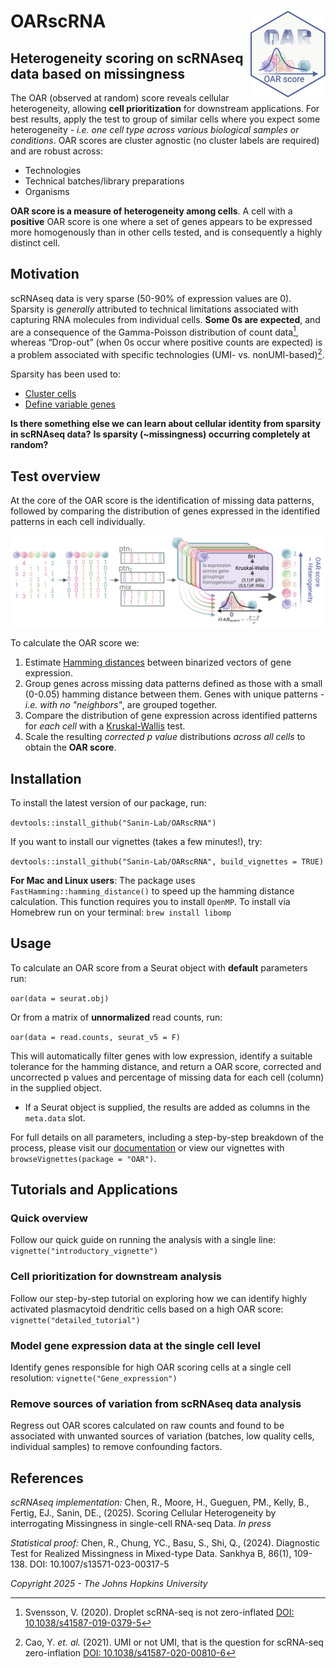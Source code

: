 # OARscRNA <img src="man/figures/logo.png" align="right" height="139"/>

## Heterogeneity scoring on scRNAseq data based on missingness

The OAR (observed at random) score reveals cellular heterogeneity, allowing **cell prioritization** for downstream applications. For best results, apply the test to group of similar cells where you expect some heterogeneity - *i.e. one cell type across various biological samples or conditions*. OAR scores are cluster agnostic (no cluster labels are required) and are robust across:

-   Technologies
-   Technical batches/library preparations
-   Organisms

**OAR score is a measure of heterogeneity among cells**. A cell with a **positive** OAR score is one where a set of genes appears to be expressed more homogenously than in other cells tested, and is consequently a highly distinct cell.

## Motivation

scRNAseq data is very sparse (50-90% of expression values are 0). Sparsity is *generally* attributed to technical limitations associated with capturing RNA molecules from individual cells. **Some 0s are expected**, and are a consequence of the Gamma-Poisson distribution of count data[^index-1], whereas “Drop-out” (when 0s occur where positive counts are expected) is a problem associated with specific technologies (UMI- vs. nonUMI-based)[^index-2].

[^index-1]: Svensson, V. (2020). Droplet scRNA-seq is not zero-inflated [DOI: 10.1038/s41587-019-0379-5](https://www.nature.com/articles/s41587-019-0379-5)

[^index-2]: Cao, Y. *et. al.* (2021). UMI or not UMI, that is the question for scRNA-seq zero-inflation [DOI: 10.1038/s41587-020-00810-6](https://www.nature.com/articles/s41587-020-00810-6)

Sparsity has been used to:

-   [Cluster cells](https://doi.org/10.1038/s41467-020-14976-9)
-   [Define variable genes](https://academic.oup.com/bioinformatics/article/35/16/2865/5258099)

**Is there something else we can learn about cellular identity from sparsity in scRNAseq data?** **Is sparsity (\~missingness) occurring completely at random?**

## Test overview

At the core of the OAR score is the identification of missing data patterns, followed by comparing the distribution of genes expressed in the identified patterns in each cell individually.

![Base Test](man/figures/Test_OV.png)

To calculate the OAR score we:

1.  Estimate [Hamming distances](https://en.wikipedia.org/wiki/Hamming_distance) between binarized vectors of gene expression.
2.  Group genes across missing data patterns defined as those with a small (0-0.05) hamming distance between them. Genes with unique patterns *- i.e. with no "neighbors"*, are grouped together.
3.  Compare the distribution of gene expression across identified patterns for *each cell* with a [Kruskal-Wallis](https://en.wikipedia.org/wiki/Kruskal%E2%80%93Wallis_test) test.
4.  Scale the resulting *corrected p value* distributions *across all cells* to obtain the **OAR score**.

## Installation

To install the latest version of our package, run:

`devtools::install_github("Sanin-Lab/OARscRNA")`

If you want to install our vignettes (takes a few minutes!), try:

`devtools::install_github("Sanin-Lab/OARscRNA", build_vignettes = TRUE)`

**For Mac and Linux users**: The package uses `FastHamming::hamming_distance()` to speed up the hamming distance calculation. This function requires you to install `OpenMP`. To install via Homebrew run on your terminal: `brew install libomp`

## Usage

To calculate an OAR score from a Seurat object with **default** parameters run:

`oar(data = seurat.obj)`

Or from a matrix of **unnormalized** read counts, run:

`oar(data = read.counts, seurat_v5 = F)`

This will automatically filter genes with low expression, identify a suitable tolerance for the hamming distance, and return a OAR score, corrected and uncorrected p values and percentage of missing data for each cell (column) in the supplied object.

-   If a Seurat object is supplied, the results are added as columns in the `meta.data` slot.

For full details on all parameters, including a step-by-step breakdown of the process, please visit our [documentation](https://sanin-lab.github.io/OARscRNA/) or view our vignettes with `browseVignettes(package = "OAR")`.

## Tutorials and Applications

### Quick overview

Follow our quick guide on running the analysis with a single line: `vignette("introductory_vignette")`

### Cell prioritization for downstream analysis

Follow our step-by-step tutorial on exploring how we can identify highly activated plasmacytoid dendritic cells based on a high OAR score: `vignette("detailed_tutorial")`

### Model gene expression data at the single cell level

Identify genes responsible for high OAR scoring cells at a single cell resolution: `vignette("Gene_expression")`

### Remove sources of variation from scRNAseq data analysis

Regress out OAR scores calculated on raw counts and found to be associated with unwanted sources of variation (batches, low quality cells, individual samples) to remove confounding factors.

## References

*scRNAseq implementation:* Chen, R., Moore, H., Gueguen, PM., Kelly, B., Fertig, EJ., Sanin, DE., (2025). Scoring Cellular Heterogeneity by interrogating Missingness in single-cell RNA-seq Data. *In press*

*Statistical proof:* Chen, R., Chung, YC., Basu, S., Shi, Q., (2024). Diagnostic Test for Realized Missingness in Mixed-type Data. Sankhya B, 86(1), 109-138. DOI: 10.1007/s13571-023-00317-5

*Copyright 2025 - The Johns Hopkins University*
